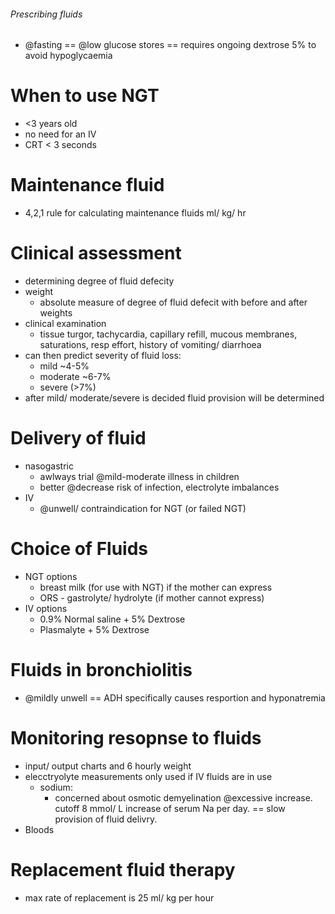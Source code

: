 ###### Prescribing fluids
- @fasting == @low glucose stores == requires ongoing dextrose 5% to avoid hypoglycaemia

# When to use NGT
- <3 years old
- no need for an IV
- CRT < 3 seconds

# Maintenance fluid
 - 4,2,1 rule for calculating maintenance fluids ml/ kg/ hr

# Clinical assessment
- determining degree of fluid defecity
- weight
    + absolute measure of degree of fluid defecit with before and after weights
- clinical examination  
    + tissue turgor, tachycardia, capillary refill, mucous membranes, saturations, resp effort, history of vomiting/ diarrhoea
- can then predict severity of fluid loss:
    + mild ~4-5%
    + moderate ~6-7%
    + severe (>7%)
- after mild/ moderate/severe is decided fluid provision will be determined

# Delivery of fluid
- nasogastric
    + awlways trial @mild-moderate illness in children 
    + better @decrease risk of infection, electrolyte imbalances
- IV
    + @unwell/ contraindication for NGT (or failed NGT)


# Choice of Fluids
- NGT options
    + breast milk (for use with NGT) if the mother can express
    + ORS - gastrolyte/ hydrolyte (if mother cannot express)
- IV options
    + 0.9% Normal saline + 5% Dextrose
    + Plasmalyte + 5% Dextrose

# Fluids in bronchiolitis
- @mildly unwell == ADH specifically causes resportion and hyponatremia


# Monitoring resopnse to fluids
- input/ output charts and 6 hourly weight
- elecctryolyte measurements only used if IV fluids are in use
    + sodium:   
        * concerned about osmotic demyelination @excessive increase. cutoff 8 mmol/ L increase of serum Na per day. == slow provision of fluid delivry.
- Bloods

# Replacement fluid therapy
- max rate of replacement is 25 ml/ kg per hour